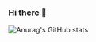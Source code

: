 ### Hi there 👋

![Anurag's GitHub stats](https://github-readme-stats.vercel.app/api?username=jihyungSong&show_icons=true&theme=radical)

<!--
**jihyungSong/jihyungSong** is a ✨ _special_ ✨ repository because its `README.md` (this file) appears on your GitHub profile.

Here are some ideas to get you started:

- 🔭 I’m currently working on ...
- 🌱 I’m currently learning ...
- 👯 I’m looking to collaborate on ...
- 🤔 I’m looking for help with ...
- 💬 Ask me about ...
- 📫 How to reach me: ...
- 😄 Pronouns: ...
- ⚡ Fun fact: ...
-->
